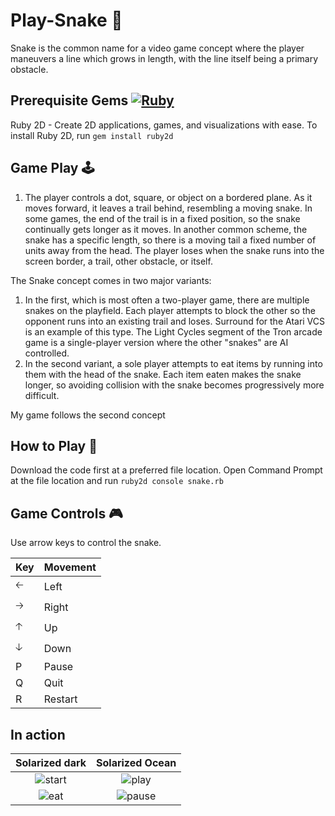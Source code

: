 # Play-Snake 🐍
Snake is the common name for a video game concept where the player maneuvers a line which grows in length, with the line itself being a primary obstacle.
## Prerequisite Gems <a href="https://www.ruby-lang.org" emoji-code="Ruby"><img class="emojidex-emoji" src="https://cdn.emojidex.com/emoji/mdpi/Ruby.png" emoji-code="Ruby" alt="Ruby" /></a>
 Ruby 2D - Create 2D applications, games, and visualizations with ease. 
 To install Ruby 2D, run
 `gem install ruby2d`
 
 ## Game Play 🕹
 1. The player controls a dot, square, or object on a bordered plane. As it moves forward, it leaves a trail behind, resembling a moving snake.
 In some games, the end of the trail is in a fixed position, so the snake continually gets longer as it moves.
 In another common scheme, the snake has a specific length, so there is a moving tail a fixed number of units away from the head.
 The player loses when the snake runs into the screen border, a trail, other obstacle, or itself.

The Snake concept comes in two major variants:

1. In the first, which is most often a two-player game, there are multiple snakes on the playfield.
Each player attempts to block the other so the opponent runs into an existing trail and loses.
Surround for the Atari VCS is an example of this type. The Light Cycles segment of the Tron arcade game is a single-player version where the other "snakes" are AI controlled.
2. In the second variant, a sole player attempts to eat items by running into them with the head of the snake.
Each item eaten makes the snake longer, so avoiding collision with the snake becomes progressively more difficult.

My game follows the second concept

## How to Play 🤔
Download the code first at a preferred file location.
Open Command Prompt at the file location and run
`ruby2d console snake.rb`

## Game Controls 🎮
 Use arrow keys to control the snake.
 
 Key | Movement
------------ | -------------
🡠 | Left
🡢 | Right
🡡 | Up
🡣 | Down
P  | Pause
Q  | Quit
R  | Restart

## In action
Solarized dark             |  Solarized Ocean
:-------------------------:|:-------------------------:
![start](https://user-images.githubusercontent.com/75536064/123615566-0daf9d80-d823-11eb-850d-83e1d89b5211.png) |  ![play](https://user-images.githubusercontent.com/75536064/123614568-1784d100-d822-11eb-9af8-87ae7f2c7b8d.png)
![eat](https://user-images.githubusercontent.com/75536064/123614605-1fdd0c00-d822-11eb-98b8-7e1428756352.png)  |  ![pause](https://user-images.githubusercontent.com/75536064/123614483-ffad4d00-d821-11eb-9a23-7617cd67f25b.png)




